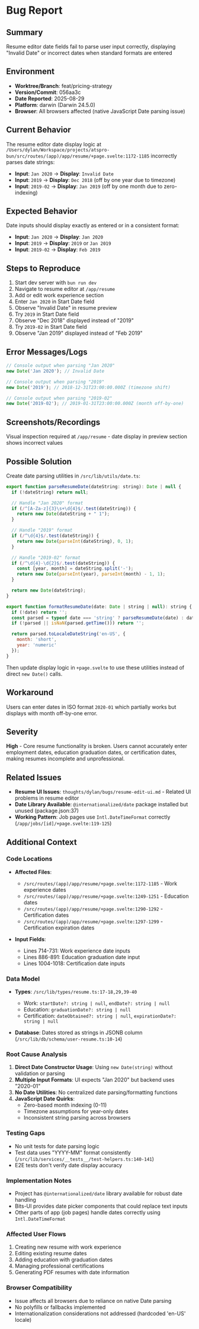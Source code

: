 # Bug Report

## Summary

Resume editor date fields fail to parse user input correctly, displaying "Invalid Date" or incorrect dates when standard formats are entered

## Environment

- **Worktree/Branch**: feat/pricing-strategy
- **Version/Commit**: 056aa3c
- **Date Reported**: 2025-08-29
- **Platform**: darwin (Darwin 24.5.0)
- **Browser**: All browsers affected (native JavaScript Date parsing issue)

## Current Behavior

The resume editor date display logic at `/Users/dylan/Workspace/projects/atspro-bun/src/routes/(app)/app/resume/+page.svelte:1172-1185` incorrectly parses date strings:

- **Input**: `Jan 2020` → **Display**: `Invalid Date`
- **Input**: `2019` → **Display**: `Dec 2018` (off by one year due to timezone)
- **Input**: `2019-02` → **Display**: `Jan 2019` (off by one month due to zero-indexing)

## Expected Behavior

Date inputs should display exactly as entered or in a consistent format:

- **Input**: `Jan 2020` → **Display**: `Jan 2020`
- **Input**: `2019` → **Display**: `2019` or `Jan 2019`
- **Input**: `2019-02` → **Display**: `Feb 2019`

## Steps to Reproduce

1. Start dev server with `bun run dev`
2. Navigate to resume editor at `/app/resume`
3. Add or edit work experience section
4. Enter `Jan 2020` in Start Date field
5. Observe "Invalid Date" in resume preview
6. Try `2019` in Start Date field
7. Observe "Dec 2018" displayed instead of "2019"
8. Try `2019-02` in Start Date field
9. Observe "Jan 2019" displayed instead of "Feb 2019"

## Error Messages/Logs

```javascript
// Console output when parsing "Jan 2020"
new Date('Jan 2020'); // Invalid Date

// Console output when parsing "2019"
new Date('2019'); // 2018-12-31T23:00:00.000Z (timezone shift)

// Console output when parsing "2019-02"
new Date('2019-02'); // 2019-01-31T23:00:00.000Z (month off-by-one)
```

## Screenshots/Recordings

Visual inspection required at `/app/resume` - date display in preview section shows incorrect values

## Possible Solution

Create date parsing utilities in `/src/lib/utils/date.ts`:

```javascript
export function parseResumeDate(dateString: string): Date | null {
  if (!dateString) return null;

  // Handle "Jan 2020" format
  if (/^[A-Za-z]{3}\s+\d{4}$/.test(dateString)) {
    return new Date(dateString + " 1");
  }

  // Handle "2019" format
  if (/^\d{4}$/.test(dateString)) {
    return new Date(parseInt(dateString), 0, 1);
  }

  // Handle "2019-02" format
  if (/^\d{4}-\d{2}$/.test(dateString)) {
    const [year, month] = dateString.split('-');
    return new Date(parseInt(year), parseInt(month) - 1, 1);
  }

  return new Date(dateString);
}

export function formatResumeDate(date: Date | string | null): string {
  if (!date) return '';
  const parsed = typeof date === 'string' ? parseResumeDate(date) : date;
  if (!parsed || isNaN(parsed.getTime())) return '';

  return parsed.toLocaleDateString('en-US', {
    month: 'short',
    year: 'numeric'
  });
}
```

Then update display logic in `+page.svelte` to use these utilities instead of direct `new Date()` calls.

## Workaround

Users can enter dates in ISO format `2020-01` which partially works but displays with month off-by-one error.

## Severity

**High** - Core resume functionality is broken. Users cannot accurately enter employment dates, education graduation dates, or certification dates, making resumes incomplete and unprofessional.

## Related Issues

- **Resume UI Issues**: `thoughts/dylan/bugs/resume-edit-ui.md` - Related UI problems in resume editor
- **Date Library Available**: `@internationalized/date` package installed but unused (package.json:37)
- **Working Pattern**: Job pages use `Intl.DateTimeFormat` correctly (`/app/jobs/[id]/+page.svelte:119-125`)

## Additional Context

### Code Locations

- **Affected Files**:
  - `/src/routes/(app)/app/resume/+page.svelte:1172-1185` - Work experience dates
  - `/src/routes/(app)/app/resume/+page.svelte:1249-1251` - Education dates
  - `/src/routes/(app)/app/resume/+page.svelte:1290-1292` - Certification dates
  - `/src/routes/(app)/app/resume/+page.svelte:1297-1299` - Certification expiration dates

- **Input Fields**:
  - Lines 714-731: Work experience date inputs
  - Lines 886-891: Education graduation date input
  - Lines 1004-1018: Certification date inputs

### Data Model

- **Types**: `/src/lib/types/resume.ts:17-18,29,39-40`
  - Work: `startDate?: string | null`, `endDate?: string | null`
  - Education: `graduationDate?: string | null`
  - Certification: `dateObtained?: string | null`, `expirationDate?: string | null`

- **Database**: Dates stored as strings in JSONB column (`/src/lib/db/schema/user-resume.ts:10-14`)

### Root Cause Analysis

1. **Direct Date Constructor Usage**: Using `new Date(string)` without validation or parsing
2. **Multiple Input Formats**: UI expects "Jan 2020" but backend uses "2020-01"
3. **No Date Utilities**: No centralized date parsing/formatting functions
4. **JavaScript Date Quirks**:
   - Zero-based month indexing (0-11)
   - Timezone assumptions for year-only dates
   - Inconsistent string parsing across browsers

### Testing Gaps

- No unit tests for date parsing logic
- Test data uses "YYYY-MM" format consistently (`/src/lib/services/__tests__/test-helpers.ts:140-141`)
- E2E tests don't verify date display accuracy

### Implementation Notes

- Project has `@internationalized/date` library available for robust date handling
- Bits-UI provides date picker components that could replace text inputs
- Other parts of app (job pages) handle dates correctly using `Intl.DateTimeFormat`

### Affected User Flows

1. Creating new resume with work experience
2. Editing existing resume dates
3. Adding education with graduation dates
4. Managing professional certifications
5. Generating PDF resumes with date information

### Browser Compatibility

- Issue affects all browsers due to reliance on native Date parsing
- No polyfills or fallbacks implemented
- Internationalization considerations not addressed (hardcoded 'en-US' locale)
